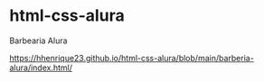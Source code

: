 # html-css-alura
 
Barbearia Alura

<a href="https://hhenrique23.github.io/html-css-alura/blob/main/barberia-alura/index.html/">https://hhenrique23.github.io/html-css-alura/blob/main/barberia-alura/index.html/</a>